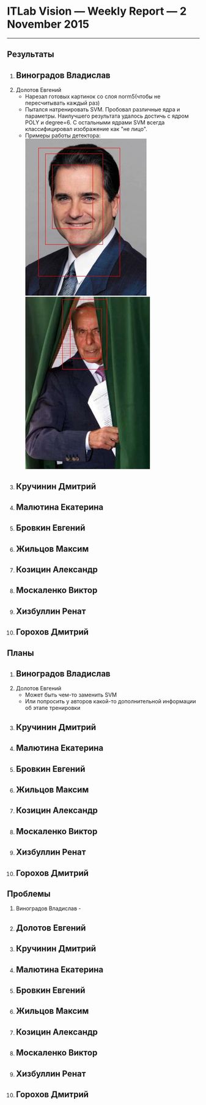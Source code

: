 # ITLab Vision — Weekly Report — 2 November 2015

----------------

## Результаты

  1. Виноградов Владислав
     - 
  1. Долотов Евгений
     - Нарезал готовых картинок со слоя norm5(чтобы не пересчитывать каждый раз)
     - Пытался натренировать SVM. Пробовал различные ядра и параметры. Наилучшего результата удалось достичь с ядром POLY и degree=6. С остальными ядрами SVM всегда классифицировал изображение как "не лицо". 
     - Примеры работы детектора: 
     ![картинка 1](1.jpg)
     ![картинка 2](2.jpg)
  1. Кручинин Дмитрий
     -
  1. Малютина Екатерина
     -
  1. Бровкин Евгений
     -
  1. Жильцов Максим
     -
  1. Козицин Александр
     -
  1. Москаленко Виктор
     -
  1. Хизбуллин Ренат
     -
  1. Горохов Дмитрий
     -

## Планы

  1. Виноградов Владислав
     -
  1. Долотов Евгений
     - Может быть чем-то заменить SVM
     - Или попросить у авторов какой-то дополнительной информации об этапе тренировки
  1. Кручинин Дмитрий
     -
  1. Малютина Екатерина
     -
  1. Бровкин Евгений
     -
  1. Жильцов Максим
     -
  1. Козицин Александр
     -
  1. Москаленко Виктор
     -
  1. Хизбуллин Ренат
     -
  1. Горохов Дмитрий
     -

## Проблемы
   1. Виноградов Владислав
     -
  1. Долотов Евгений
     -
  1. Кручинин Дмитрий
     -
  1. Малютина Екатерина
     -
  1. Бровкин Евгений
     -
  1. Жильцов Максим
     -
  1. Козицин Александр
     -
  1. Москаленко Виктор
     -
  1. Хизбуллин Ренат
     -
  1. Горохов Дмитрий
     -
